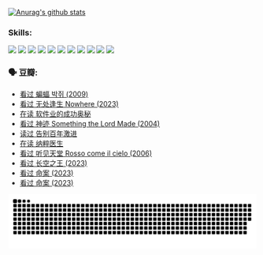 
[![Anurag's github stats](https://github-readme-stats.vercel.app/api?username=w940853815)](https://github.com/anuraghazra/github-readme-stats)

### Skills:

<code><img height="32" src="https://cdn.jsdelivr.net/npm/simple-icons@v5/icons/python.svg"></code>
<code><img height="32" src="https://cdn.jsdelivr.net/npm/simple-icons@v5/icons/javascript.svg"></code>
<code><img height="32" src="https://cdn.jsdelivr.net/npm/simple-icons@v5/icons/django.svg"></code>
<code><img height="32" src="https://cdn.jsdelivr.net/npm/simple-icons@v5/icons/flask.svg"></code>
<code><img height="32" src="https://cdn.jsdelivr.net/npm/simple-icons@v5/icons/vuetify.svg"></code>
<code><img height="32" src="https://cdn.jsdelivr.net/npm/simple-icons@v5/icons/git.svg"></code>
<code><img height="32" src="https://cdn.jsdelivr.net/npm/simple-icons@v5/icons/docker.svg"></code>
<code><img height="32" src="https://cdn.jsdelivr.net/npm/simple-icons@v5/icons/postgresql.svg"></code>
<code><img height="32" src="https://cdn.jsdelivr.net/npm/simple-icons@v5/icons/elasticsearch.svg"></code>
<code><img height="32" src="https://cdn.jsdelivr.net/npm/simple-icons@v5/icons/macos.svg"></code>
<code><img height="32" src="https://cdn.jsdelivr.net/npm/simple-icons@v5/icons/linux.svg"></code>

### 🗣 豆瓣:

<!-- DOUBAN-ACTIVITIES:START -->
- [看过 蝙蝠 박쥐‎ (2009)](https://www.douban.com/people/136069238/status/4422787315/?_i=99265673)
- [看过 无处逢生 Nowhere‎ (2023)](https://www.douban.com/people/136069238/status/4416454713/?_i=99265673)
- [在读 软件业的成功奥秘](https://www.douban.com/people/136069238/status/4414815312/?_i=99265673)
- [看过 神迹 Something the Lord Made‎ (2004)](https://www.douban.com/people/136069238/status/4409691983/?_i=99265673)
- [读过 告别百年激进](https://www.douban.com/people/136069238/status/4406414036/?_i=99265673)
- [在读 纳粹医生](https://www.douban.com/people/136069238/status/4406413750/?_i=99265673)
- [看过 听见天堂 Rosso come il cielo‎ (2006)](https://www.douban.com/people/136069238/status/4401902014/?_i=99265673)
- [看过 长空之王‎ (2023)](https://www.douban.com/people/136069238/status/4397459053/?_i=99265673)
- [看过 命案‎ (2023)](https://www.douban.com/people/136069238/status/4395718336/?_i=99265673)
- [看过 命案‎ (2023)](https://www.douban.com/people/136069238/status/4395718257/?_i=99265673)
<!-- DOUBAN-ACTIVITIES:END -->


![Snake animation](https://raw.githubusercontent.com/w940853815/w940853815/output/github-contribution-grid-snake.svg)

<!--
**w940853815/w940853815** is a ✨ _special_ ✨ repository because its `README.md` (this file) appears on your GitHub profile.

Here are some ideas to get you started:

- 🔭 I’m currently working on ...
- 🌱 I’m currently learning ...
- 👯 I’m looking to collaborate on ...
- 🤔 I’m looking for help with ...
- 💬 Ask me about ...
- 📫 How to reach me: ...
- 😄 Pronouns: ...
- ⚡ Fun fact: ...
-->
